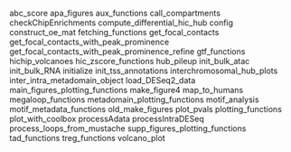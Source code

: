 abc_score
apa_figures
aux_functions
call_compartments
checkChipEnrichments
compute_differential_hic_hub
config
construct_oe_mat
fetching_functions
get_focal_contacts
get_focal_contacts_with_peak_prominence
get_focal_contacts_with_peak_prominence_refine
gtf_functions
hichip_volcanoes
hic_zscore_functions
hub_pileup
init_bulk_atac
init_bulk_RNA
initialize
init_tss_annotations
interchromosomal_hub_plots
inter_intra_metadomain_object
load_DESeq2_data
main_figures_plotting_functions
make_figure4
map_to_humans
megaloop_functions
metadomain_plotting_functions
motif_analysis
motif_metadata_functions
old_make_figures
plot_pvals
plotting_functions
plot_with_coolbox
processAdata
processIntraDESeq
process_loops_from_mustache
supp_figures_plotting_functions
tad_functions
treg_functions
volcano_plot